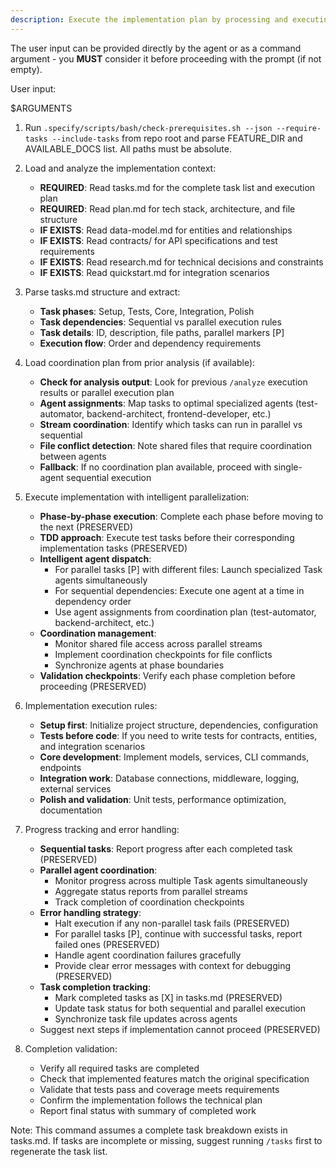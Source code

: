 ```yaml
---
description: Execute the implementation plan by processing and executing all tasks defined in tasks.md
---
```


The user input can be provided directly by the agent or as a command argument - you **MUST** consider it before proceeding with the prompt (if not empty).

User input:

$ARGUMENTS

1. Run `.specify/scripts/bash/check-prerequisites.sh --json --require-tasks --include-tasks` from repo root and parse FEATURE_DIR and AVAILABLE_DOCS list. All paths must be absolute.

2. Load and analyze the implementation context:
   - **REQUIRED**: Read tasks.md for the complete task list and execution plan
   - **REQUIRED**: Read plan.md for tech stack, architecture, and file structure
   - **IF EXISTS**: Read data-model.md for entities and relationships
   - **IF EXISTS**: Read contracts/ for API specifications and test requirements
   - **IF EXISTS**: Read research.md for technical decisions and constraints
   - **IF EXISTS**: Read quickstart.md for integration scenarios

3. Parse tasks.md structure and extract:
   - **Task phases**: Setup, Tests, Core, Integration, Polish
   - **Task dependencies**: Sequential vs parallel execution rules
   - **Task details**: ID, description, file paths, parallel markers [P]
   - **Execution flow**: Order and dependency requirements

4. Load coordination plan from prior analysis (if available):
   - **Check for analysis output**: Look for previous `/analyze` execution results or parallel execution plan
   - **Agent assignments**: Map tasks to optimal specialized agents (test-automator, backend-architect, frontend-developer, etc.)
   - **Stream coordination**: Identify which tasks can run in parallel vs sequential
   - **File conflict detection**: Note shared files that require coordination between agents
   - **Fallback**: If no coordination plan available, proceed with single-agent sequential execution

5. Execute implementation with intelligent parallelization:
   - **Phase-by-phase execution**: Complete each phase before moving to the next (PRESERVED)
   - **TDD approach**: Execute test tasks before their corresponding implementation tasks (PRESERVED)
   - **Intelligent agent dispatch**:
     - For parallel tasks [P] with different files: Launch specialized Task agents simultaneously
     - For sequential dependencies: Execute one agent at a time in dependency order
     - Use agent assignments from coordination plan (test-automator, backend-architect, etc.)
   - **Coordination management**:
     - Monitor shared file access across parallel streams
     - Implement coordination checkpoints for file conflicts
     - Synchronize agents at phase boundaries
   - **Validation checkpoints**: Verify each phase completion before proceeding (PRESERVED)

6. Implementation execution rules:
   - **Setup first**: Initialize project structure, dependencies, configuration
   - **Tests before code**: If you need to write tests for contracts, entities, and integration scenarios
   - **Core development**: Implement models, services, CLI commands, endpoints
   - **Integration work**: Database connections, middleware, logging, external services
   - **Polish and validation**: Unit tests, performance optimization, documentation

7. Progress tracking and error handling:
   - **Sequential tasks**: Report progress after each completed task (PRESERVED)
   - **Parallel agent coordination**:
     - Monitor progress across multiple Task agents simultaneously
     - Aggregate status reports from parallel streams
     - Track completion of coordination checkpoints
   - **Error handling strategy**:
     - Halt execution if any non-parallel task fails (PRESERVED)
     - For parallel tasks [P], continue with successful tasks, report failed ones (PRESERVED)
     - Handle agent coordination failures gracefully
     - Provide clear error messages with context for debugging (PRESERVED)
   - **Task completion tracking**:
     - Mark completed tasks as [X] in tasks.md (PRESERVED)
     - Update task status for both sequential and parallel execution
     - Synchronize task file updates across agents
   - Suggest next steps if implementation cannot proceed (PRESERVED)

8. Completion validation:
   - Verify all required tasks are completed
   - Check that implemented features match the original specification
   - Validate that tests pass and coverage meets requirements
   - Confirm the implementation follows the technical plan
   - Report final status with summary of completed work

Note: This command assumes a complete task breakdown exists in tasks.md. If tasks are incomplete or missing, suggest running `/tasks` first to regenerate the task list.
